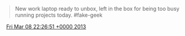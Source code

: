 > New work laptop ready to unbox, left in the box for being too busy running projects today\. \#fake\-geek

<img src="../../media/tweet.ico" width="12" /> [Fri Mar 08 22:26:51 +0000 2013](https://twitter.com/DromerDenker/status/310154675066380289)